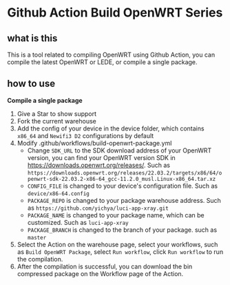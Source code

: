 # Github Action Build OpenWRT Series
## what is this
This is a tool related to compiling OpenWRT using Github Action, you can compile the latest OpenWRT or LEDE, or compile a single package.
## how to use
**Compile a single package**
1. Give a Star to show support
2. Fork the current warehouse
3. Add the config of your device in the device folder, which contains `x86_64` and `Newifi3 D2` configurations by default
4. Modify .github/workflows/build-openwrt-package.yml
   - Change `SDK_URL` to the SDK download address of your OpenWRT version, you can find your OpenWRT version SDK in https://downloads.openwrt.org/releases/. Such as `https://downloads.openwrt.org/releases/22.03.2/targets/x86/64/openwrt-sdk-22.03.2-x86-64_gcc-11.2.0_musl.Linux-x86_64.tar.xz`
   - `CONFIG_FILE` is changed to your device's configuration file. Such as `device/x86-64.config`
   - `PACKAGE_REPO` is changed to your package warehouse address. Such as `https://github.com/yichya/luci-app-xray.git`
   - `PACKAGE_NAME` is changed to your package name, which can be customized. Such as `luci-app-xray`
   - `PACKAGE_BRANCH` is changed to the branch of your package. such as `master`
5. Select the Action on the warehouse page, select your workflows, such as `Build OpenWRT Package`, select `Run workflow`, click `Run workflow` to run the compilation.
6. After the compilation is successful, you can download the bin compressed package on the Workflow page of the Action.
